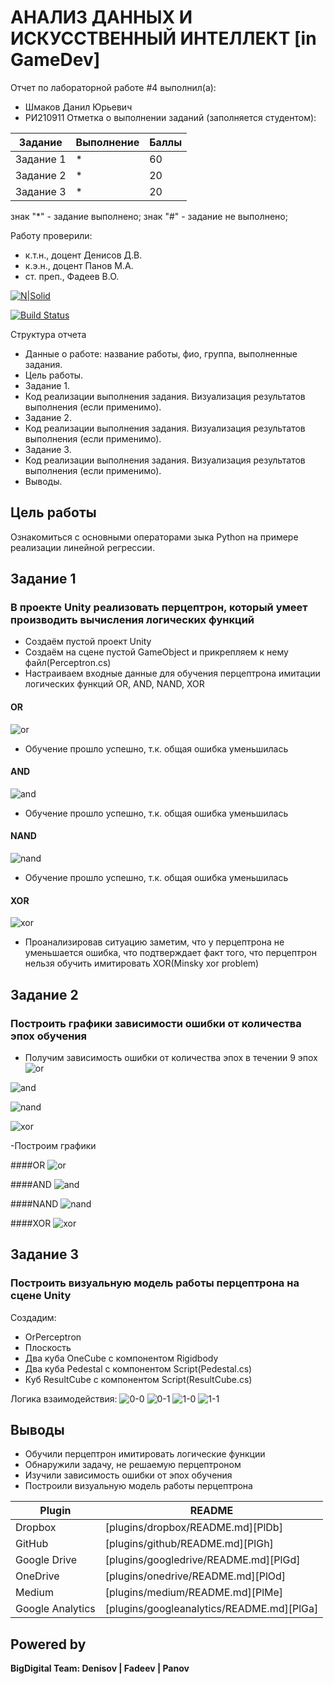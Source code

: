 # АНАЛИЗ ДАННЫХ И ИСКУССТВЕННЫЙ ИНТЕЛЛЕКТ [in GameDev]
Отчет по лабораторной работе #4 выполнил(а):
- Шмаков Данил Юрьевич
- РИ210911
Отметка о выполнении заданий (заполняется студентом):

| Задание | Выполнение | Баллы |
| ------ | ------ | ------ |
| Задание 1 | * | 60 |
| Задание 2 | * | 20 |
| Задание 3 | * | 20 |

знак "*" - задание выполнено; знак "#" - задание не выполнено;

Работу проверили:
- к.т.н., доцент Денисов Д.В.
- к.э.н., доцент Панов М.А.
- ст. преп., Фадеев В.О.

[![N|Solid](https://cldup.com/dTxpPi9lDf.thumb.png)](https://nodesource.com/products/nsolid)

[![Build Status](https://travis-ci.org/joemccann/dillinger.svg?branch=master)](https://travis-ci.org/joemccann/dillinger)

Структура отчета

- Данные о работе: название работы, фио, группа, выполненные задания.
- Цель работы.
- Задание 1.
- Код реализации выполнения задания. Визуализация результатов выполнения (если применимо).
- Задание 2.
- Код реализации выполнения задания. Визуализация результатов выполнения (если применимо).
- Задание 3.
- Код реализации выполнения задания. Визуализация результатов выполнения (если применимо).
- Выводы.

## Цель работы
Ознакомиться с основными операторами зыка Python на примере реализации линейной регрессии.

## Задание 1
### В проекте Unity реализовать перцептрон, который умеет производить вычисления логических функций
- Создаём пустой проект Unity
- Создаём на сцене пустой GameObject и прикрепляем к нему файл(Perceptron.cs)
- Настраиваем входные данные для обучения перцептрона имитации логических функций OR, AND, NAND, XOR
#### OR
![or](img/or.png)
- Обучение прошло успешно, т.к. общая ошибка уменьшилась

#### AND
![and](img/and.png)
- Обучение прошло успешно, т.к. общая ошибка уменьшилась

#### NAND
![nand](img/nand.png)
- Обучение прошло успешно, т.к. общая ошибка уменьшилась

#### XOR
![xor](img/xor.png)

- Проанализировав ситуацию заметим, что у перцептрона не уменьшается ошибка, что подтверждает факт того, что перцептрон нельзя обучить имитировать XOR(Minsky xor problem)

## Задание 2
### Построить графики зависимости ошибки от количества эпох обучения
- Получим зависимость ошибки от количества эпох в течении 9 эпох
![or](img/orgraph.png)

![and](img/andgraph.png)

![nand](img/nandgraph.png)

![xor](img/xorgraph.png)

-Построим графики

####OR
![or](img/OrGraphic.png)

####AND
![and](img/AndGraphic.png)

####NAND
![nand](img/NandGraphic.png)

####XOR
![xor](img/XorGraphic.png)


## Задание 3
### Построить визуальную модель работы перцептрона на сцене Unity

Создадим:
- OrPerceptron
- Плоскость
- Два куба OneCube с компонентом Rigidbody
- Два куба Pedestal с компонентом Script(Pedestal.cs)
- Куб ResultCube с компонентом Script(ResultCube.cs)

Логика взаимодействия:
![0-0](img/3-0-0.png)
![0-1](img/3-0-1.png)
![1-0](img/3-1-0.png)
![1-1](img/3-1-1.png)

## Выводы

- Обучили перцептрон имитировать логические функции
- Обнаружили задачу, не решаемую перцептроном
- Изучили зависимость ошибки от эпох обучения
- Построили визуальную модель работы перцептрона

| Plugin | README |
| ------ | ------ |
| Dropbox | [plugins/dropbox/README.md][PlDb] |
| GitHub | [plugins/github/README.md][PlGh] |
| Google Drive | [plugins/googledrive/README.md][PlGd] |
| OneDrive | [plugins/onedrive/README.md][PlOd] |
| Medium | [plugins/medium/README.md][PlMe] |
| Google Analytics | [plugins/googleanalytics/README.md][PlGa] |

## Powered by

**BigDigital Team: Denisov | Fadeev | Panov**
